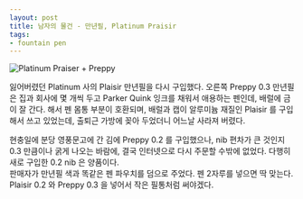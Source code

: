 ```yaml
---
layout: post
title: 남자의 물건 - 만년필, Platinum Praisir
tags:
- fountain pen
---
```

![Platinum Praiser + Preppy](https://photos.app.goo.gl/Xa1TAbbfYkzVkmuX9)

잃어버렸던 Platinum 사의 Plaisir 만년필을 다시 구입했다. 오른쪽 Preppy 0.3 만년필은 집과 회사에 몇 개씩 두고 Parker Quink 잉크를 채워서 애용하는 펜인데, 배럴에 금이 잘 간다. 해서 펜 몸통 부분이 호환되며, 배럴과 캡이 알루미늄 재질인 Plaisir 를 구입해서 쓰고 있었는데, 출퇴근 가방에 꽂아 두었더니 어느날 사라져 버렸다.

현충일에 분당 영풍문고에 간 김에 Preppy 0.2 를 구입했으나, nib 편차가 큰 것인지 0.3 만큼이나 굵게 나오는 바람에, 결국 인터넷으로 다시 주문할 수밖에 없었다. 다행히 새로 구입한 0.2 nib 은 양품이다.  
판매자가 만년필 색과 똑같은 펜 파우치를 덤으로 주었다. 펜 2자루를 넣으면 딱 맞는다. Plaisir 0.2 와 Preppy 0.3 을 넣어서 작은 필통처럼 써야겠다.
